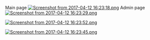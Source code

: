 Main page
[![Screenshot from 2017-04-12 16:23:18.png](https://s17.postimg.org/5kfdigzjj/Screenshot_from_2017-04-12_16_23_18.png)](https://postimg.org/image/5kfdigzjf/)
Admin page
[![Screenshot from 2017-04-12 16:23:29.png](https://s16.postimg.org/v5ns8cjd1/Screenshot_from_2017-04-12_16_23_29.png)](https://postimg.org/image/yp9py5m2p/)

[![Screenshot from 2017-04-12 16:23:52.png](https://s8.postimg.org/ifxlro6dx/Screenshot_from_2017-04-12_16_23_52.png)](https://postimg.org/image/dha3d52kx/)

[![Screenshot from 2017-04-12 16:23:45.png](https://s16.postimg.org/irz6oe1zp/Screenshot_from_2017-04-12_16_23_45.png)](https://postimg.org/image/evluseh01/)
